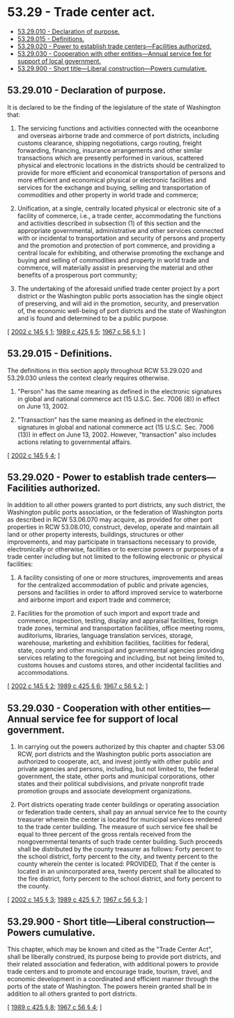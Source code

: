 # 53.29 - Trade center act.
* [53.29.010 - Declaration of purpose.](#5329010---declaration-of-purpose)
* [53.29.015 - Definitions.](#5329015---definitions)
* [53.29.020 - Power to establish trade centers—Facilities authorized.](#5329020---power-to-establish-trade-centersfacilities-authorized)
* [53.29.030 - Cooperation with other entities—Annual service fee for support of local government.](#5329030---cooperation-with-other-entitiesannual-service-fee-for-support-of-local-government)
* [53.29.900 - Short title—Liberal construction—Powers cumulative.](#5329900---short-titleliberal-constructionpowers-cumulative)
## 53.29.010 - Declaration of purpose.
It is declared to be the finding of the legislature of the state of Washington that:

1. The servicing functions and activities connected with the oceanborne and overseas airborne trade and commerce of port districts, including customs clearance, shipping negotiations, cargo routing, freight forwarding, financing, insurance arrangements and other similar transactions which are presently performed in various, scattered physical and electronic locations in the districts should be centralized to provide for more efficient and economical transportation of persons and more efficient and economical physical or electronic facilities and services for the exchange and buying, selling and transportation of commodities and other property in world trade and commerce;

2. Unification, at a single, centrally located physical or electronic site of a facility of commerce, i.e., a trade center, accommodating the functions and activities described in subsection (1) of this section and the appropriate governmental, administrative and other services connected with or incidental to transportation and security of persons and property and the promotion and protection of port commerce, and providing a central locale for exhibiting, and otherwise promoting the exchange and buying and selling of commodities and property in world trade and commerce, will materially assist in preserving the material and other benefits of a prosperous port community;

3. The undertaking of the aforesaid unified trade center project by a port district or the Washington public ports association has the single object of preserving, and will aid in the promotion, security, and preservation of, the economic well-being of port districts and the state of Washington and is found and determined to be a public purpose.

\[ [2002 c 145 § 1](http://lawfilesext.leg.wa.gov/biennium/2001-02/Pdf/Bills/Session%20Laws/House/2450.SL.pdf?cite=2002%20c%20145%20§%201); [1989 c 425 § 5](http://leg.wa.gov/CodeReviser/documents/sessionlaw/1989c425.pdf?cite=1989%20c%20425%20§%205); [1967 c 56 § 1](http://leg.wa.gov/CodeReviser/documents/sessionlaw/1967c56.pdf?cite=1967%20c%2056%20§%201); \]

## 53.29.015 - Definitions.
The definitions in this section apply throughout RCW 53.29.020 and 53.29.030 unless the context clearly requires otherwise.

1. "Person" has the same meaning as defined in the electronic signatures in global and national commerce act (15 U.S.C. Sec. 7006 (8)) in effect on June 13, 2002.

2. "Transaction" has the same meaning as defined in the electronic signatures in global and national commerce act (15 U.S.C. Sec. 7006 (13)) in effect on June 13, 2002. However, "transaction" also includes actions relating to governmental affairs.

\[ [2002 c 145 § 4](http://lawfilesext.leg.wa.gov/biennium/2001-02/Pdf/Bills/Session%20Laws/House/2450.SL.pdf?cite=2002%20c%20145%20§%204); \]

## 53.29.020 - Power to establish trade centers—Facilities authorized.
In addition to all other powers granted to port districts, any such district, the Washington public ports association, or the federation of Washington ports as described in RCW 53.06.070 may acquire, as provided for other port properties in RCW 53.08.010, construct, develop, operate and maintain all land or other property interests, buildings, structures or other improvements, and may participate in transactions necessary to provide, electronically or otherwise, facilities or to exercise powers or purposes of a trade center including but not limited to the following electronic or physical facilities:

1. A facility consisting of one or more structures, improvements and areas for the centralized accommodation of public and private agencies, persons and facilities in order to afford improved service to waterborne and airborne import and export trade and commerce;

2. Facilities for the promotion of such import and export trade and commerce, inspection, testing, display and appraisal facilities, foreign trade zones, terminal and transportation facilities, office meeting rooms, auditoriums, libraries, language translation services, storage, warehouse, marketing and exhibition facilities, facilities for federal, state, county and other municipal and governmental agencies providing services relating to the foregoing and including, but not being limited to, customs houses and customs stores, and other incidental facilities and accommodations.

\[ [2002 c 145 § 2](http://lawfilesext.leg.wa.gov/biennium/2001-02/Pdf/Bills/Session%20Laws/House/2450.SL.pdf?cite=2002%20c%20145%20§%202); [1989 c 425 § 6](http://leg.wa.gov/CodeReviser/documents/sessionlaw/1989c425.pdf?cite=1989%20c%20425%20§%206); [1967 c 56 § 2](http://leg.wa.gov/CodeReviser/documents/sessionlaw/1967c56.pdf?cite=1967%20c%2056%20§%202); \]

## 53.29.030 - Cooperation with other entities—Annual service fee for support of local government.
1. In carrying out the powers authorized by this chapter and chapter 53.06 RCW, port districts and the Washington public ports association are authorized to cooperate, act, and invest jointly with other public and private agencies and persons, including, but not limited to, the federal government, the state, other ports and municipal corporations, other states and their political subdivisions, and private nonprofit trade promotion groups and associate development organizations.

2. Port districts operating trade center buildings or operating association or federation trade centers, shall pay an annual service fee to the county treasurer wherein the center is located for municipal services rendered to the trade center building. The measure of such service fee shall be equal to three percent of the gross rentals received from the nongovernmental tenants of such trade center building. Such proceeds shall be distributed by the county treasurer as follows: Forty percent to the school district, forty percent to the city, and twenty percent to the county wherein the center is located: PROVIDED, That if the center is located in an unincorporated area, twenty percent shall be allocated to the fire district, forty percent to the school district, and forty percent to the county.

\[ [2002 c 145 § 3](http://lawfilesext.leg.wa.gov/biennium/2001-02/Pdf/Bills/Session%20Laws/House/2450.SL.pdf?cite=2002%20c%20145%20§%203); [1989 c 425 § 7](http://leg.wa.gov/CodeReviser/documents/sessionlaw/1989c425.pdf?cite=1989%20c%20425%20§%207); [1967 c 56 § 3](http://leg.wa.gov/CodeReviser/documents/sessionlaw/1967c56.pdf?cite=1967%20c%2056%20§%203); \]

## 53.29.900 - Short title—Liberal construction—Powers cumulative.
This chapter, which may be known and cited as the "Trade Center Act", shall be liberally construed, its purpose being to provide port districts, and their related association and federation, with additional powers to provide trade centers and to promote and encourage trade, tourism, travel, and economic development in a coordinated and efficient manner through the ports of the state of Washington. The powers herein granted shall be in addition to all others granted to port districts.

\[ [1989 c 425 § 8](http://leg.wa.gov/CodeReviser/documents/sessionlaw/1989c425.pdf?cite=1989%20c%20425%20§%208); [1967 c 56 § 4](http://leg.wa.gov/CodeReviser/documents/sessionlaw/1967c56.pdf?cite=1967%20c%2056%20§%204); \]

